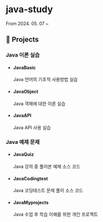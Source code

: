 ﻿# java-study
From 2024. 05. 07 ~ 
## 📁 Projects
### Java 이론 실습
- #### JavaBasic

    Java 언어의 기초적 사용방법 실습

- #### JavaObject

    Java 객체에 대한 이론 실습

- #### JavaAPI

    Java API 사용 실습
### Java 예제 문제
- #### JavaQuiz

    Java 강의 중 풀어본 예제 소스 코드  

- #### JavaCodingtest

    Java 코딩테스트 문제 풀이 소스 코드

- #### JavaMyprojects

    Java 수업 후 학습 이해를 위한 개인 프로젝트
